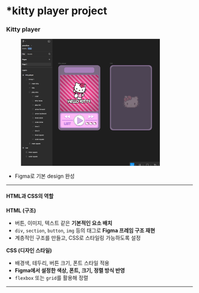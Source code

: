 # \*kitty player project

### Kitty player

<div align="left"><figure><img src="../../.gitbook/assets/image (90).png" alt="" width="375"><figcaption></figcaption></figure></div>

* Figma로 기본 design 완성

***

#### **HTML과 CSS의 역할**

**HTML (구조)**

* 버튼, 이미지, 텍스트 같은 **기본적인 요소 배치**
* `div`, `section`, `button`, `img` 등의 태그로 **Figma 프레임 구조 재현**
* 계층적인 구조를 만들고, CSS로 스타일링 가능하도록 설정

**CSS (디자인 스타일)**

* 배경색, 테두리, 버튼 크기, 폰트 스타일 적용
* **Figma에서 설정한 색상, 폰트, 크기, 정렬 방식 반영**
* `flexbox` 또는 `grid`를 활용해 정렬

***

















